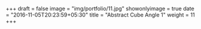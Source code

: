 +++
draft = false
image = "img/portfolio/11.jpg"
showonlyimage = true
date = "2016-11-05T20:23:59+05:30"
title = "Abstract Cube Angle 1"
weight = 11
+++
